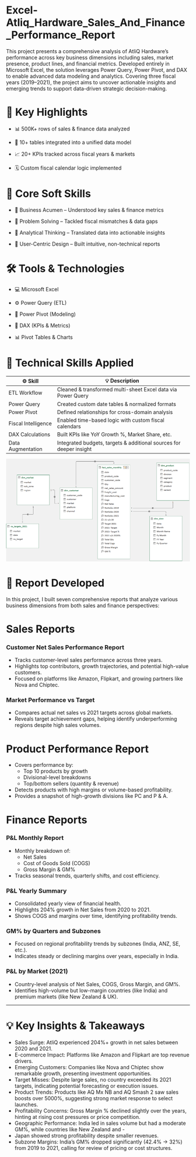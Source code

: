 # Excel-Atliq_Hardware_Sales_And_Finance_Performance_Report

This project presents a comprehensive analysis of AtliQ Hardware’s performance across key business dimensions including sales, market presence, product lines, and financial metrics. Developed entirely in Microsoft Excel, the solution leverages Power Query, Power Pivot, and DAX to enable advanced data modeling and analytics. Covering three fiscal years (2019–2021), the project aims to uncover actionable insights and emerging trends to support data-driven strategic decision-making.

# 🌟 Key Highlights

- 📊 500K+ rows of sales & finance data analyzed

- 🔗 10+ tables integrated into a unified data model

- 📈 20+ KPIs tracked across fiscal years & markets

- 🗓️ Custom fiscal calendar logic implemented

# 🧠 Core Soft Skills

- 🧾 Business Acumen – Understood key sales & finance metrics

- 🧩 Problem Solving – Tackled fiscal mismatches & data gaps

- 🧠 Analytical Thinking – Translated data into actionable insights

- 🎯 User-Centric Design – Built intuitive, non-technical reports

# 🛠️ Tools & Technologies

- 💻 Microsoft Excel

- ⚙️ Power Query (ETL)

- 🧮 Power Pivot (Modeling)

- 🧠 DAX (KPIs & Metrics)

- 📊 Pivot Tables & Charts


# 🔧 Technical Skills Applied
| ⚙️ Skill        | 💡 Description      
|---------------------|---------------------------------------------------------------------|
| ETL Workflow        | Cleaned & transformed multi-sheet Excel data via Power Query        |
| Power Query         | Created custom date tables & normalized formats                     |
| Power Pivot         | Defined relationships for cross-domain analysis                     |
| Fiscal Intelligence | Enabled time-based logic with custom fiscal calendars               |
| DAX Calculations    | Built KPIs like YoY Growth %, Market Share, etc.                    |
| Data Augmentation   | Integrated budgets, targets & additional sources for deeper insight |

![image alt](https://github.com/harishgraphics7/Excel-Atliq_Hardware_Sales_And_Finance_Performance_Report/blob/24d98b5ecaa31a54e6a957c4fe69e27d74035f30/relationship%20diagram.png)

# 🚧 Report Developed
In this project, I built seven comprehensive reports that analyze various business dimensions from both sales and finance perspectives:

# Sales Reports
### Customer Net Sales Performance Report
- Tracks customer-level sales performance across three years.
- Highlights top contributors, growth trajectories, and potential high-value customers.
- Focused on platforms like Amazon, Flipkart, and growing partners like Nova and Chiptec.
### Market Performance vs Target
- Compares actual net sales vs 2021 targets across global markets.
- Reveals target achievement gaps, helping identify underperforming regions despite high sales volumes.
# Product Performance Report
- Covers performance by:
  - Top 10 products by growth
  - Divisional-level breakdowns
  - Top/bottom sellers (quantity & revenue)
- Detects products with high margins or volume-based profitability.
- Provides a snapshot of high-growth divisions like PC and P & A.
# Finance Reports
### P&L Monthly Report
- Monthly breakdown of:
  - Net Sales
  - Cost of Goods Sold (COGS)
  - Gross Margin & GM%
- Tracks seasonal trends, quarterly shifts, and cost efficiency.
### P&L Yearly Summary
- Consolidated yearly view of financial health.
- Highlights 204% growth in Net Sales from 2020 to 2021.
- Shows COGS and margins over time, identifying profitability trends.
### GM% by Quarters and Subzones
- Focused on regional profitability trends by subzones (India, ANZ, SE, etc.).
- Indicates steady or declining margins over years, especially in India.
### P&L by Market (2021)
- Country-level analysis of Net Sales, COGS, Gross Margin, and GM%.
- Identifies high-volume but low-margin countries (like India) and premium markets (like New Zealand & UK).
---
# 💡 Key Insights & Takeaways
- Sales Surge: AtliQ experienced 204%+ growth in net sales between 2020 and 2021.
- E-commerce Impact: Platforms like Amazon and Flipkart are top revenue drivers.
- Emerging Customers: Companies like Nova and Chiptec show remarkable growth, presenting investment opportunities.
- Target Misses: Despite large sales, no country exceeded its 2021 targets, indicating potential forecasting or execution issues.
- Product Trends: Products like AQ Mx NB and AQ Smash 2 saw sales boosts over 5000%, suggesting strong market response to select launches.
- Profitability Concerns: Gross Margin % declined slightly over the years, hinting at rising cost pressures or price competition.
- Geographic Performance: India led in sales volume but had a moderate GM%, while countries like New Zealand and - 
- Japan showed strong profitability despite smaller revenues.
- Subzone Margins: India’s GM% dropped significantly (42.4% → 32%) from 2019 to 2021, calling for review of pricing or cost structures.
